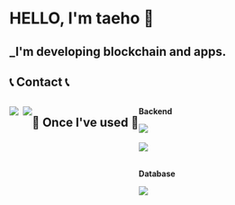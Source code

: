 # HELLO, I'm taeho 👋

## _I'm developing blockchain and apps.

<!--
**andy3400/andy3400** is a ✨ _special_ ✨ repository because its `README.md` (this file) appears on your GitHub profile.

Here are some ideas to get you started:

- 🔭 I’m currently working on ...
- 🌱 I’m currently learning ...
- 👯 I’m looking to collaborate on ...
- 🤔 I’m looking for help with ...
- 💬 Ask me about ...
- 📫 How to reach me: ...
- 😄 Pronouns: ...
- ⚡ Fun fact: ...
-->

## 📞 Contact 📞
<div style="display:flex; flex-direction:row;">
  <p align="left">
  <a href="https://www.instagram.com/tae_hogu530/"><img src="https://img.shields.io/badge/Instagram-E4405F?style=flat-square&logo=Instagram&logoColor=white&link=https://www.instagram.com/hye_inisfree/"/></a>&nbsp
  <a href="mailto:grayhat3400@gmail.com"><img src="https://img.shields.io/badge/Gmail-d14836?style=flat-square&logo=Gmail&logoColor=white&link=grayhat3400@gmail.com"/></a>
</p>

  ## 🔨 Once I've used 🔨
 <div style="display:flex; flex-direction:column; align-items:flex-start;">
    <!-- Backend -->
    <p><strong>Backend</strong></p>
       <img src="https://img.shields.io/badge/Java-007396?style=flat-square&logo=Java&logoColor=white"/></a>&nbsp
       <img src="https://img.shields.io/badge/Python-3766AB?style=flat-square&logo=Python&logoColor=white"/></a>&nbsp 
    <div style="display:flex; flex-direction:column; align-items:flex-start;">
    <!-- Database -->
    <p><strong>Database</strong></p>
    <div>
        <img src="https://img.shields.io/badge/Mysql-E6B91E?style=flat-square&logo=MySql&logoColor=white"/></a>&nbsp 
    </div>
</div>

